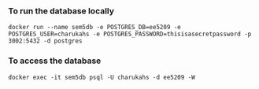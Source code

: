 ### To run the database locally

```docker
docker run --name sem5db -e POSTGRES_DB=ee5209 -e POSTGRES_USER=charukahs -e POSTGRES_PASSWORD=thisisasecretpassword -p 3002:5432 -d postgres
```

### To access the database

```docker
docker exec -it sem5db psql -U charukahs -d ee5209 -W
```
